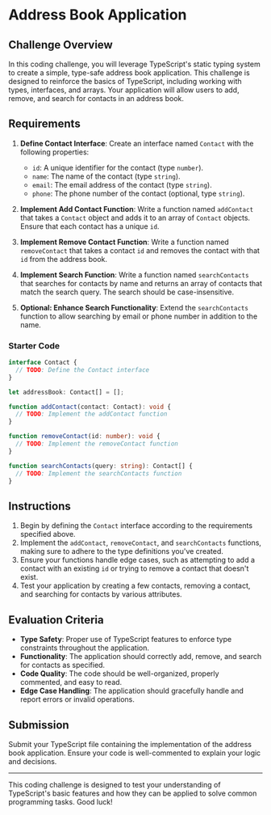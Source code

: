 # Address Book Application

## Challenge Overview

In this coding challenge, you will leverage TypeScript's static typing system to create a simple, type-safe address book application. This challenge is designed to reinforce the basics of TypeScript, including working with types, interfaces, and arrays. Your application will allow users to add, remove, and search for contacts in an address book.

## Requirements

1. **Define Contact Interface**: Create an interface named `Contact` with the following properties:

   - `id`: A unique identifier for the contact (type `number`).
   - `name`: The name of the contact (type `string`).
   - `email`: The email address of the contact (type `string`).
   - `phone`: The phone number of the contact (optional, type `string`).

2. **Implement Add Contact Function**: Write a function named `addContact` that takes a `Contact` object and adds it to an array of `Contact` objects. Ensure that each contact has a unique `id`.

3. **Implement Remove Contact Function**: Write a function named `removeContact` that takes a contact `id` and removes the contact with that `id` from the address book.

4. **Implement Search Function**: Write a function named `searchContacts` that searches for contacts by name and returns an array of contacts that match the search query. The search should be case-insensitive.

5. **Optional: Enhance Search Functionality**: Extend the `searchContacts` function to allow searching by email or phone number in addition to the name.

### Starter Code

```typescript
interface Contact {
  // TODO: Define the Contact interface
}

let addressBook: Contact[] = [];

function addContact(contact: Contact): void {
  // TODO: Implement the addContact function
}

function removeContact(id: number): void {
  // TODO: Implement the removeContact function
}

function searchContacts(query: string): Contact[] {
  // TODO: Implement the searchContacts function
}
```

## Instructions

1. Begin by defining the `Contact` interface according to the requirements specified above.
2. Implement the `addContact`, `removeContact`, and `searchContacts` functions, making sure to adhere to the type definitions you've created.
3. Ensure your functions handle edge cases, such as attempting to add a contact with an existing `id` or trying to remove a contact that doesn't exist.
4. Test your application by creating a few contacts, removing a contact, and searching for contacts by various attributes.

## Evaluation Criteria

- **Type Safety**: Proper use of TypeScript features to enforce type constraints throughout the application.
- **Functionality**: The application should correctly add, remove, and search for contacts as specified.
- **Code Quality**: The code should be well-organized, properly commented, and easy to read.
- **Edge Case Handling**: The application should gracefully handle and report errors or invalid operations.

## Submission

Submit your TypeScript file containing the implementation of the address book application. Ensure your code is well-commented to explain your logic and decisions.

---

This coding challenge is designed to test your understanding of TypeScript's basic features and how they can be applied to solve common programming tasks. Good luck!
